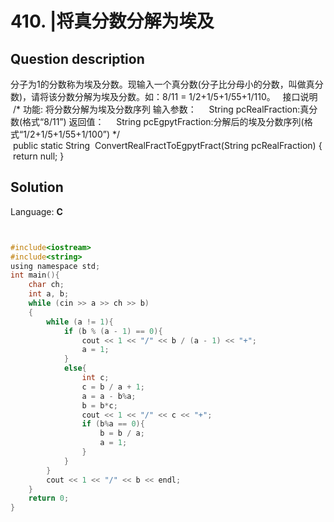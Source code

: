 # 410. |将真分数分解为埃及

## Question description


分子为1的分数称为埃及分数。现输入一个真分数(分子比分母小的分数，叫做真分数)，请将该分数分解为埃及分数。如：8/11 = 1/2+1/5+1/55+1/110。
 
接口说明
 /* 功能: 将分数分解为埃及分数序列 输入参数：     String pcRealFraction:真分数(格式“8/11”) 返回值：     String pcEgpytFraction:分解后的埃及分数序列(格式“1/2+1/5+1/55+1/100”) */
 public static String  ConvertRealFractToEgpytFract(String pcRealFraction) {  return null; }
 
 
 


## Solution

Language: **C**

```C


#include<iostream>
#include<string>
using namespace std;
int main(){
    char ch;
    int a, b;
    while (cin >> a >> ch >> b)
    {
        while (a != 1){
            if (b % (a - 1) == 0){
                cout << 1 << "/" << b / (a - 1) << "+";
                a = 1;
            }
            else{
                int c;
                c = b / a + 1;
                a = a - b%a;
                b = b*c;
                cout << 1 << "/" << c << "+";
                if (b%a == 0){
                    b = b / a;
                    a = 1;
                }
            }
        }
        cout << 1 << "/" << b << endl;
    }
    return 0;
}

```


